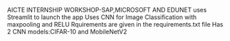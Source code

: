 AICTE INTERNSHIP WORKSHOP-SAP,MICROSOFT AND EDUNET
uses Streamlit to launch the app
Uses CNN for Image Classification with maxpooling and RELU
Rquirements are given in the requirements.txt file
Has 2 CNN models:CIFAR-10 and MobileNetV2
